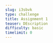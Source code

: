 ```yaml
---
slug: i3sbvk
type: challenge
title: Assignment 1
teaser: DEscription
difficulty: basic
timelimit: 0
---
```


